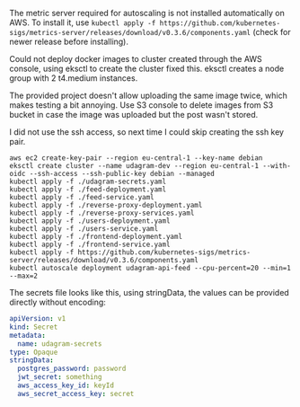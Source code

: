 The metric server required for autoscaling is not installed automatically on AWS.
To install it, use `kubectl apply -f https://github.com/kubernetes-sigs/metrics-server/releases/download/v0.3.6/components.yaml`
(check for newer release before installing).

Could not deploy docker images to cluster created through the AWS console,
using eksctl to create the cluster fixed this. eksctl creates a node group with
2 t4.medium instances.

The provided project doesn't allow uploading the same image twice,
which makes testing a bit annoying. Use S3 console to delete images
from S3 bucket in case the image was uploaded but the post wasn't stored.

I did not use the ssh access, so next time I could skip creating the ssh key pair.

```shell
aws ec2 create-key-pair --region eu-central-1 --key-name debian
eksctl create cluster --name udagram-dev --region eu-central-1 --with-oidc --ssh-access --ssh-public-key debian --managed
kubectl apply -f ./udagram-secrets.yaml
kubectl apply -f ./feed-deployment.yaml
kubectl apply -f ./feed-service.yaml
kubectl apply -f ./reverse-proxy-deployment.yaml
kubectl apply -f ./reverse-proxy-services.yaml
kubectl apply -f ./users-deployment.yaml
kubectl apply -f ./users-service.yaml
kubectl apply -f ./frontend-deployment.yaml
kubectl apply -f ./frontend-service.yaml
kubectl apply -f https://github.com/kubernetes-sigs/metrics-server/releases/download/v0.3.6/components.yaml
kubectl autoscale deployment udagram-api-feed --cpu-percent=20 --min=1 --max=2
```

The secrets file looks like this, using stringData, the values can be provided directly
without encoding:
``` yaml
apiVersion: v1
kind: Secret
metadata:
  name: udagram-secrets
type: Opaque
stringData:
  postgres_password: password
  jwt_secret: something
  aws_access_key_id: keyId
  aws_secret_access_key: secret
  
```